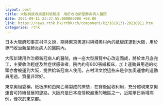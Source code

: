 ```yaml
---
layout: post
title: 大阪將接收奧運村紙板床　用於收治新型肺炎病人醫院
date: 2021-09-11 23:37:55.000000000 +08:00
link: https://news.rthk.hk/rthk/ch/component/k2/1610131-20210911.htm
categories: rthk
---
```


日本大阪府知事吉村洋文說，期待東京奧運村與殘奧村內的紙板床運到大阪，用於專門收治新型肺炎病人的醫院內。

大阪新建用作治療新冠病人的醫院，由一座大型展覽中心改造而成，將於本月底完工，主要收治輕症及無症狀感染者。院內約有800張紙板床，加上運動員用過的枕頭亦會被運到大阪，提供給新冠病人使用。吉村洋文說這些床是參加奧運會的運動員用過，質量非常好。

東京奧組委稱，紙板床和由聚乙烯製成的床墊，在賽後回收利用，充分體現東京奧運會可持續發展的思路。大阪府是日本疫情較嚴重的地區之一，近期單日新增病例，僅次於東京都。
